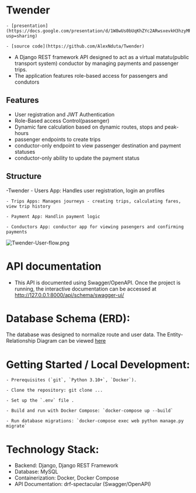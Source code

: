 
# Twender
    - [presentation](https://docs.google.com/presentation/d/1W8wUs0bUqKhZYc2ARwsxevkH3hzyMRJ93z3C47h44b4/edit?usp=sharing)

    - [source code](https://github.com/AlexNduta/Twender)
- A Django REST framework API designed to act as a virtual matatu(public transport system) conductor by managing payments and passenger trips.
- The application features role-based access for passengers and condutors

## Features
- User registration and JWT Authentication
- Role-Based access Control(passenger)
- Dynamic fare calculation based on dynamic routes, stops and peak-hours
- passenger endpoints to create trips
- conductor-only endpoint to view passenger destination and payment statuses
- conductor-only ability to update the payment status

## Structure
-Twender
    - Users App: Handles user registration, login an profiles

    - Trips Apps: Manages journeys - creating trips, calculating fares, view trip history

    - Payment App: Handlin payment logic
    
    - Conductors App: conductor app for viewing pasengers and confirming payments
![Twender-User-flow.png](Twender-User-flow.png)


# API documentation
- This API is documented using Swagger/OpenAPI. Once the project is running, the interactive documentation can be accessed at http://127.0.0.1:8000/api/schema/swagger-ui/

# Database Schema (ERD):
The database was designed to normalize route and user data. The Entity-Relationship Diagram can be viewed [here](https://drive.google.com/file/d/1TQM27c3QBKhCLC-oX_obyzpiyrLpI4F3/view?usp=drive_link)


# Getting Started / Local Development:

    - Prerequisites (`git`, `Python 3.10+`, `Docker`).

    - Clone the repository: git clone ...

    - Set up the `.env` file .

    - Build and run with Docker Compose: `docker-compose up --build`

    - Run database migrations: `docker-compose exec web python manage.py migrate`
# Technology Stack:

 - Backend: Django, Django REST Framework
 - Database: MySQL
 - Containerization: Docker, Docker Compose
 - API Documentation: drf-spectacular (Swagger/OpenAPI)
